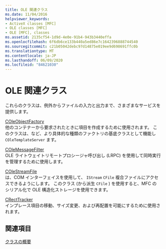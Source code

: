 ```yaml
---
title: OLE 関連クラス
ms.date: 11/04/2016
helpviewer_keywords:
- ActiveX classes [MFC]
- OLE classes [MFC]
- OLE [MFC], classes
ms.assetid: 2135cf54-1d9d-4e0e-91b4-943b3440effa
ms.openlocfilehash: 6f6db6ce133b440a5ed86e7c1642396888744540
ms.sourcegitcommit: c21b05042debc97d14875e019ee9d698691ffc0b
ms.translationtype: MT
ms.contentlocale: ja-JP
ms.lasthandoff: 06/09/2020
ms.locfileid: "84621030"
---
```

# <a name="ole-related-classes"></a>OLE 関連クラス

これらのクラスは、例外からファイルの入力と出力まで、さまざまなサービスを提供します。

[COleObjectFactory](reference/coleobjectfactory-class.md)<br/>
他のコンテナーから要求されたときに項目を作成するために使用されます。 このクラスは、など、より具体的な種類のファクトリの基底クラスとして機能し `COleTemplateServer` ます。

[COleMessageFilter](reference/colemessagefilter-class.md)<br/>
OLE ライトウェイトリモートプロシージャ呼び出し (LRPC) を使用して同時実行を管理するために使用します。

[COleStreamFile](reference/colestreamfile-class.md)<br/>
は、COM インターフェイスを使用して、 `IStream` `CFile` 複合ファイルにアクセスできるようにします。 このクラス (から派生 `CFile` ) を使用すると、MFC のシリアル化で OLE 構造化ストレージを使用できます。

[CRectTracker](reference/crecttracker-class.md)<br/>
インプレース項目の移動、サイズ変更、および再配置を可能にするために使用されます。

## <a name="see-also"></a>関連項目

[クラスの概要](class-library-overview.md)
